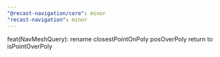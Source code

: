 ```yaml
---
"@recast-navigation/core": minor
"recast-navigation": minor
---
```


feat(NavMeshQuery): rename closestPointOnPoly posOverPoly return to isPointOverPoly

